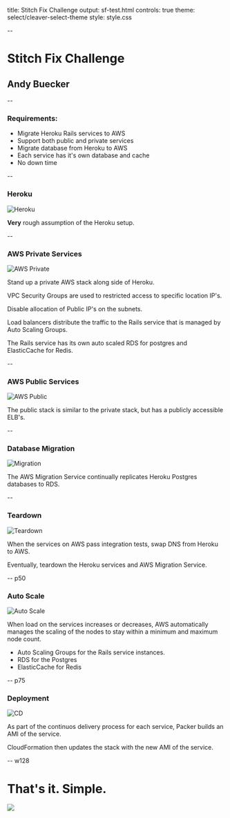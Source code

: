 title: Stitch Fix Challenge
output: sf-test.html
controls: true
theme: select/cleaver-select-theme
style: style.css

--

# Stitch Fix Challenge
## Andy Buecker

--

### Requirements:

* Migrate Heroku Rails services to AWS
* Support both public and private services
* Migrate database from Heroku to AWS
* Each service has it's own database and cache
* No down time

--

### Heroku

![Heroku](./diagrams/1_heroku.svg)

**Very** rough assumption of the Heroku setup.

--

### AWS Private Services

![AWS Private](./diagrams/2_aws_priv.svg)

Stand up a private AWS stack along side of Heroku.

VPC Security Groups are used to restricted access to specific location IP's.

Disable allocation of Public IP's on the subnets.

Load balancers distribute the traffic to the Rails service that is managed by
Auto Scaling Groups.

The Rails service has its own auto scaled RDS for postgres and ElasticCache
for Redis.

--

### AWS Public Services

![AWS Public](./diagrams/3_aws_pub.svg)

The public stack is similar to the private stack, but has a publicly accessible
ELB's.

--

### Database Migration

![Migration](./diagrams/4_migration.svg)

The AWS Migration Service continually replicates Heroku Postgres databases to
RDS.

--

### Teardown

![Teardown](./diagrams/5_complete.svg)

When the services on AWS pass integration tests, swap DNS from Heroku to AWS.

Eventually, teardown the Heroku services and AWS Migration Service.

-- p50

### Auto Scale

![Auto Scale](./diagrams/autoScale.svg)

When load on the services increases or decreases, AWS automatically manages
the scaling of the nodes to stay within a minimum and maximum node count.

* Auto Scaling Groups for the Rails service instances.
* RDS for the Postgres
* ElasticCache for Redis

-- p75

### Deployment

![CD](./diagrams/cd.svg)


As part of the continuos delivery process for each service, Packer builds an
AMI of the service.

CloudFormation then updates the stack with the new AMI of the service.

-- w128

# That's it.  Simple.

![](./diagrams/gipsy_raf.128.jpg)
